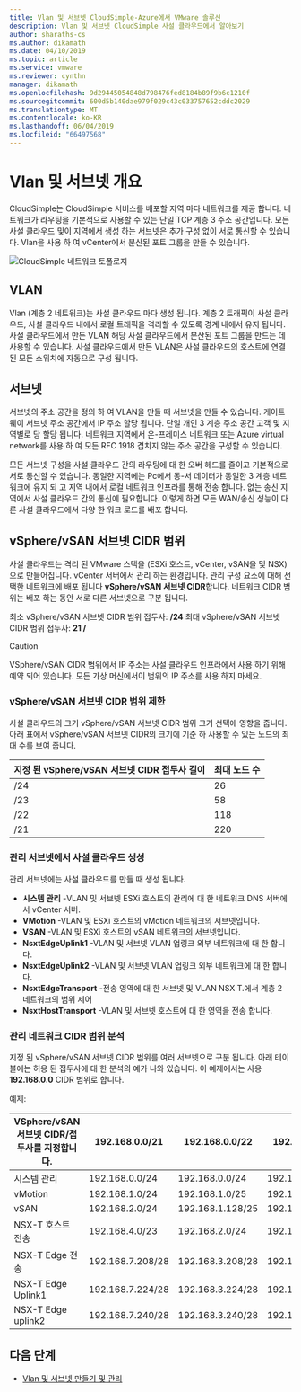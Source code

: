 ```yaml
---
title: Vlan 및 서브넷 CloudSimple-Azure에서 VMware 솔루션
description: Vlan 및 서브넷 CloudSimple 사설 클라우드에서 알아보기
author: sharaths-cs
ms.author: dikamath
ms.date: 04/10/2019
ms.topic: article
ms.service: vmware
ms.reviewer: cynthn
manager: dikamath
ms.openlocfilehash: 9d29445054848d798476fed8184b89f9b6c1210f
ms.sourcegitcommit: 600d5b140dae979f029c43c033757652cddc2029
ms.translationtype: MT
ms.contentlocale: ko-KR
ms.lasthandoff: 06/04/2019
ms.locfileid: "66497568"
---
```

# <a name="vlans-and-subnets-overview"></a>Vlan 및 서브넷 개요

CloudSimple는 CloudSimple 서비스를 배포할 지역 마다 네트워크를 제공 합니다.  네트워크가 라우팅을 기본적으로 사용할 수 있는 단일 TCP 계층 3 주소 공간입니다.  모든 사설 클라우드 및이 지역에서 생성 하는 서브넷은 추가 구성 없이 서로 통신할 수 있습니다.  Vlan을 사용 하 여 vCenter에서 분산된 포트 그룹을 만들 수 있습니다.

![CloudSimple 네트워크 토폴로지](media/cloudsimple-network-topology.png)

## <a name="vlans"></a>VLAN

Vlan (계층 2 네트워크)는 사설 클라우드 마다 생성 됩니다.  계층 2 트래픽이 사설 클라우드, 사설 클라우드 내에서 로컬 트래픽을 격리할 수 있도록 경계 내에서 유지 됩니다.  사설 클라우드에서 만든 VLAN 해당 사설 클라우드에서 분산된 포트 그룹을 만드는 데 사용할 수 있습니다.  사설 클라우드에서 만든 VLAN은 사설 클라우드의 호스트에 연결 된 모든 스위치에 자동으로 구성 됩니다.

## <a name="subnets"></a>서브넷

서브넷의 주소 공간을 정의 하 여 VLAN을 만들 때 서브넷을 만들 수 있습니다. 게이트웨이 서브넷 주소 공간에서 IP 주소 할당 됩니다. 단일 개인 3 계층 주소 공간 고객 및 지역별로 당 할당 됩니다. 네트워크 지역에서 온-프레미스 네트워크 또는 Azure virtual network를 사용 하 여 모든 RFC 1918 겹치지 않는 주소 공간을 구성할 수 있습니다.

모든 서브넷 구성을 사설 클라우드 간의 라우팅에 대 한 오버 헤드를 줄이고 기본적으로 서로 통신할 수 있습니다. 동일한 지역에는 Pc에서 동-서 데이터가 동일한 3 계층 네트워크에 유지 되 고 지역 내에서 로컬 네트워크 인프라를 통해 전송 합니다. 없는 송신 지역에서 사설 클라우드 간의 통신에 필요합니다. 이렇게 하면 모든 WAN/송신 성능이 다른 사설 클라우드에서 다양 한 워크 로드를 배포 합니다.

## <a name="vspherevsan-subnets-cidr-range"></a>vSphere/vSAN 서브넷 CIDR 범위

사설 클라우드는 격리 된 VMware 스택을 (ESXi 호스트, vCenter, vSAN을 및 NSX)으로 만들어집니다. vCenter 서버에서 관리 하는 환경입니다.  관리 구성 요소에 대해 선택한 네트워크에 배포 됩니다 **vSphere/vSAN 서브넷 CIDR**합니다.  네트워크 CIDR 범위는 배포 하는 동안 서로 다른 서브넷으로 구분 됩니다.

최소 vSphere/vSAN 서브넷 CIDR 범위 접두사: **/24** 최대 vSphere/vSAN 서브넷 CIDR 범위 접두사: **21 /**

> [!CAUTION]
> VSphere/vSAN CIDR 범위에서 IP 주소는 사설 클라우드 인프라에서 사용 하기 위해 예약 되어 있습니다. 모든 가상 머신에서이 범위의 IP 주소를 사용 하지 마세요.


### <a name="vspherevsan-subnets-cidr-range-limits"></a>vSphere/vSAN 서브넷 CIDR 범위 제한

사설 클라우드의 크기 vSphere/vSAN 서브넷 CIDR 범위 크기 선택에 영향을 줍니다.  아래 표에서 vSphere/vSAN 서브넷 CIDR의 크기에 기준 하 사용할 수 있는 노드의 최대 수를 보여 줍니다.

| 지정 된 vSphere/vSAN 서브넷 CIDR 접두사 길이 | 최대 노드 수 |
|---------------------------------------------------|-------------------------|
| /24 | 26 |
| /23 | 58 |
| /22 | 118 |
| /21 | 220 |

### <a name="management-subnets-created-on-a-private-cloud"></a>관리 서브넷에서 사설 클라우드 생성

관리 서브넷에는 사설 클라우드를 만들 때 생성 됩니다. 

* **시스템 관리** -VLAN 및 서브넷 ESXi 호스트의 관리에 대 한 네트워크 DNS 서버에서 vCenter 서버.
* **VMotion** -VLAN 및 ESXi 호스트의 vMotion 네트워크의 서브넷입니다.
* **VSAN** -VLAN 및 ESXi 호스트의 vSAN 네트워크의 서브넷입니다.
* **NsxtEdgeUplink1** -VLAN 및 서브넷 VLAN 업링크 외부 네트워크에 대 한 합니다.
* **NsxtEdgeUplink2** -VLAN 및 서브넷 VLAN 업링크 외부 네트워크에 대 한 합니다.
* **NsxtEdgeTransport** -전송 영역에 대 한 서브넷 및 VLAN NSX T.에서 계층 2 네트워크의 범위 제어
* **NsxtHostTransport** -VLAN 및 서브넷 호스트에 대 한 영역을 전송 합니다.

### <a name="management-network-cidr-range-breakdown"></a>관리 네트워크 CIDR 범위 분석

지정 된 vSphere/vSAN 서브넷 CIDR 범위를 여러 서브넷으로 구분 됩니다.  아래 테이블에는 허용 된 접두사에 대 한 분석의 예가 나와 있습니다.  이 예제에서는 사용 **192.168.0.0** CIDR 범위로 합니다.

예제:

| VSphere/vSAN 서브넷 CIDR/접두사를 지정합니다. | 192.168.0.0/21 | 192.168.0.0/22 | 192.168.0.0/23 | 192.168.0.0/24 |
|---------------------------------|----------------|----------------|----------------|----------------|
| 시스템 관리 | 192.168.0.0/24 | 192.168.0.0/24 | 192.168.0.0/25 | 192.168.0.0/26 |
| vMotion | 192.168.1.0/24 | 192.168.1.0/25 | 192.168.0.128/26 | 192.168.0.64/27 |
| vSAN | 192.168.2.0/24 | 192.168.1.128/25 | 192.168.0.192/26 | 192.168.0.96/27 |
| NSX-T 호스트 전송 | 192.168.4.0/23 | 192.168.2.0/24 | 192.168.1.0/25 | 192.168.0.128/26 |
| NSX-T Edge 전송 | 192.168.7.208/28 | 192.168.3.208/28 | 192.168.1.208/28 | 192.168.0.208/28 |
| NSX-T Edge Uplink1 | 192.168.7.224/28 | 192.168.3.224/28 | 192.168.1.224/28 | 192.168.0.224/28 |
| NSX-T Edge uplink2 | 192.168.7.240/28 | 192.168.3.240/28 | 192.168.1.240/28 | 192.168.0.240/28 |

## <a name="next-steps"></a>다음 단계

* [Vlan 및 서브넷 만들기 및 관리](https://docs.azure.cloudsimple.com/create-vlan-subnet/)
